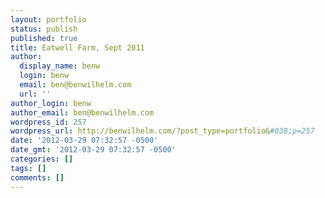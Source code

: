 ```yaml
---
layout: portfolio
status: publish
published: true
title: Eatwell Farm, Sept 2011
author:
  display_name: benw
  login: benw
  email: ben@benwilhelm.com
  url: ''
author_login: benw
author_email: ben@benwilhelm.com
wordpress_id: 257
wordpress_url: http://benwilhelm.com/?post_type=portfolio&#038;p=257
date: '2012-03-29 07:32:57 -0500'
date_gmt: '2012-03-29 07:32:57 -0500'
categories: []
tags: []
comments: []
---
```


